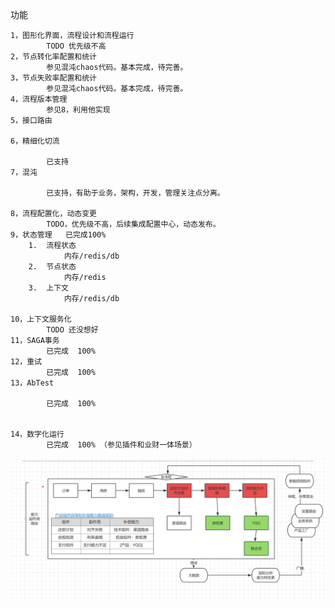 功能

    1，图形化界面，流程设计和流程运行  
            TODO 优先级不高
    2，节点转化率配置和统计
            参见混沌chaos代码。基本完成，待完善。
    3，节点失败率配置和统计
            参见混沌chaos代码。基本完成，待完善。
    4，流程版本管理
            参见8，利用他实现
    5，接口路由
              
    6，精细化切流

            已支持
    7，混沌

            已支持，有助于业务，架构，开发，管理关注点分离。

    8，流程配置化，动态变更
            TODO，优先级不高，后续集成配置中心，动态发布。
    9，状态管理   已完成100%
        1.  流程状态
                内存/redis/db
        2.  节点状态  
                内存/redis
        3.  上下文 
                内存/redis/db
         
    10，上下文服务化
            TODO 还没想好
    11，SAGA事务
            已完成  100%
    12，重试
            已完成  100%
    13，AbTest

            已完成  100%

    
    14，数字化运行
            已完成  100% （参见插件和业财一体场景）
![img.png](img.png)
 